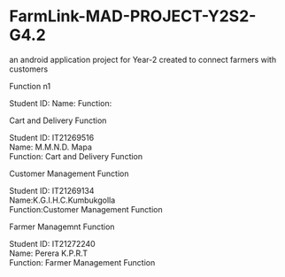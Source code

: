 # FarmLink-MAD-PROJECT-Y2S2-G4.2
 an android application project for Year-2 created to connect farmers with customers


Function n1

Student ID:
Name:
Function: 


Cart and Delivery Function </br>

Student ID: IT21269516 </br>
Name: M.M.N.D. Mapa </br>
Function: Cart and Delivery Function </br>


Customer Management Function <br/>

Student ID: IT21269134 <br/>
Name:K.G.I.H.C.Kumbukgolla <br/>
Function:Customer Management Function <br/>


Farmer Managemnt Function <br/>

Student ID: IT21272240	<br/>
Name: Perera K.P.R.T <br/>
Function: Farmer Management Function <br/>











